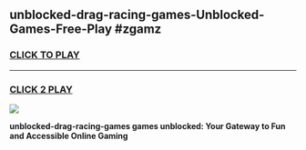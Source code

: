 
## unblocked-drag-racing-games-Unblocked-Games-Free-Play #zgamz
<h3>
<a href="https://us.freeplayer.one?title=unblocked-drag-racing-games&ref=9M">CLICK TO PLAY</a></h3>
<hr>

<h3>
<a href="https://us.freeplayer.one?title=unblocked-drag-racing-games&ref=9M">CLICK 2 PLAY</a>
  
</h3>

<a href="https://us.freeplayer.one?title=unblocked-drag-racing-games&ref=9M"><img src="https://clearcache.store/games.png"></a>


**unblocked-drag-racing-games games unblocked: Your Gateway to Fun and Accessible Online Gaming**

